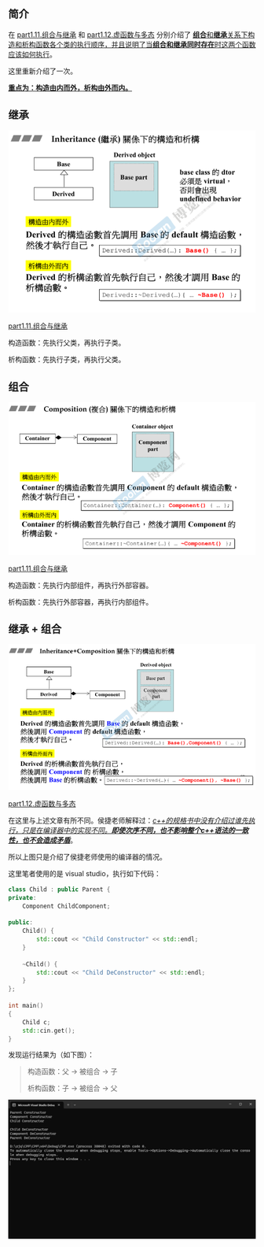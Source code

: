 ## 简介

在 [part1.11.组合与继承](../Part1/11.组合与继承) 和 [part1.12.虚函数与多态](../Part1/12.虚函数与多态) 分别介绍了 <u>**组合**和**继承**关系下构造和析构函数各个类的执行顺序，并且说明了当**组合和继承同时存在**时这两个函数应该如何执行</u>。

这里重新介绍了一次。

**<u>重点为：构造由内而外，析构由外而内。</u>**

## 继承

![1679549872608](image/1679549872608.png)

[part1.11.组合与继承](../Part1/11.组合与继承)

构造函数：先执行父类，再执行子类。

析构函数：先执行子类，再执行父类。

## 组合

![1679549655434](image/1679549655434.png)

[part1.11.组合与继承](../Part1/11.组合与继承)

构造函数：先执行内部组件，再执行外部容器。

析构函数：先执行外部容器，再执行内部组件。

## 继承 + 组合

![1679550000901](image/1679550000901.png)

[part1.12.虚函数与多态](../Part1/12.虚函数与多态)

在这里与上述文章有所不同。侯捷老师解释过：<u>*c++的规格书中没有介绍过谁先执行，只是在编译器中的实现不同。**即使次序不同，也不影响整个c++语法的一致性，也不会造成矛盾***</u>。

所以上图只是介绍了侯捷老师使用的编译器的情况。

这里笔者使用的是 visual studio，执行如下代码：

```C++
class Child : public Parent {
private:
	Component ChildComponent;

public:
	Child() {
		std::cout << "Child Constructor" << std::endl;
	}

	~Child() {
		std::cout << "Child DeConstructor" << std::endl;
	}
};

int main()
{
	Child c;
    std::cin.get();
}
```

发现运行结果为（如下图）：

> 构造函数：父 -> 被组合 -> 子
>
> 析构函数：子 -> 被组合 -> 父

![1679550542946](image/1679550542946.png)